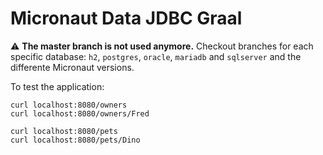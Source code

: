 # Micronaut Data JDBC Graal #

:warning: **The master branch is not used anymore.** Checkout branches for each specific database: `h2`, `postgres`,
`oracle`, `mariadb` and `sqlserver` and the differente Micronaut versions.

To test the application:

```
curl localhost:8080/owners
curl localhost:8080/owners/Fred

curl localhost:8080/pets
curl localhost:8080/pets/Dino
```
